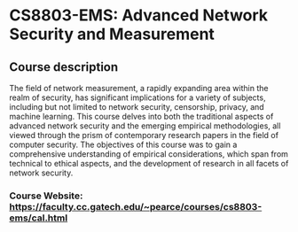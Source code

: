 # CS8803-EMS: Advanced Network Security and Measurement

## Course description
The field of network measurement, a rapidly expanding area within the realm of security, has significant implications for a variety of subjects, including but not limited to network security, censorship, privacy, and machine learning. This course delves into both the traditional aspects of advanced network security and the emerging empirical methodologies, all viewed through the prism of contemporary research papers in the field of computer security. The objectives of this course was to gain a comprehensive understanding of empirical considerations, which span from technical to ethical aspects, and the development of research in all facets of network security.


### Course Website: https://faculty.cc.gatech.edu/~pearce/courses/cs8803-ems/cal.html

